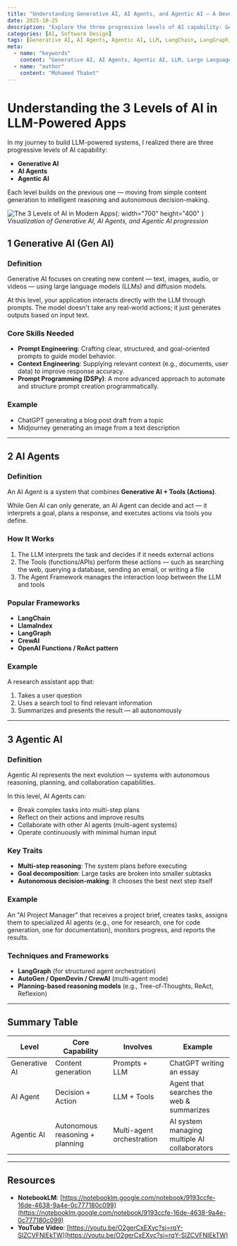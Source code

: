 ```yaml
---
title: "Understanding Generative AI, AI Agents, and Agentic AI — A Developer's Guide"
date: 2025-10-25
description: "Explore the three progressive levels of AI capability: Generative AI, AI Agents, and Agentic AI. Learn the differences, use cases, and frameworks for building LLM-powered systems."
categories: [AI, Software Design]
tags: [Generative AI, AI Agents, Agentic AI, LLM, LangChain, LangGraph, CrewAI]
meta:
  - name: "keywords"
    content: "Generative AI, AI Agents, Agentic AI, LLM, Large Language Models, LangChain, LangGraph, CrewAI, prompt engineering"
  - name: "author"
    content: "Mohamed Thabet"
---
```


#  Understanding the 3 Levels of AI in LLM-Powered Apps

In my journey to build LLM-powered systems, I realized there are three progressive levels of AI capability:

- **Generative AI**
- **AI Agents**
- **Agentic AI**

Each level builds on the previous one — moving from simple content generation to intelligent reasoning and autonomous decision-making.

![The 3 Levels of AI in Modern Apps](/assets/img/posts/ai-3-levels.png){: width="700" height="400" }
_Visualization of Generative AI, AI Agents, and Agentic AI progression_

## 1️ Generative AI (Gen AI)

### Definition

Generative AI focuses on creating new content — text, images, audio, or videos — using large language models (LLMs) and diffusion models.

At this level, your application interacts directly with the LLM through prompts. The model doesn't take any real-world actions; it just generates outputs based on input text.

### Core Skills Needed

- **Prompt Engineering**: Crafting clear, structured, and goal-oriented prompts to guide model behavior.
- **Context Engineering**: Supplying relevant context (e.g., documents, user data) to improve response accuracy.
- **Prompt Programming (DSPy)**: A more advanced approach to automate and structure prompt creation programmatically.

### Example

- ChatGPT generating a blog post draft from a topic
- Midjourney generating an image from a text description

---

## 2️ AI Agents

### Definition

An AI Agent is a system that combines **Generative AI + Tools (Actions)**.

While Gen AI can only generate, an AI Agent can decide and act — it interprets a goal, plans a response, and executes actions via tools you define.

### How It Works

1. The LLM interprets the task and decides if it needs external actions
2. The Tools (functions/APIs) perform these actions — such as searching the web, querying a database, sending an email, or writing a file
3. The Agent Framework manages the interaction loop between the LLM and tools

### Popular Frameworks

- **LangChain**
- **LlamaIndex**
- **LangGraph**
- **CrewAI**
- **OpenAI Functions / ReAct pattern**

### Example

A research assistant app that:

1. Takes a user question
2. Uses a search tool to find relevant information
3. Summarizes and presents the result — all autonomously

---

## 3️ Agentic AI

### Definition

Agentic AI represents the next evolution — systems with autonomous reasoning, planning, and collaboration capabilities.

In this level, AI Agents can:

- Break complex tasks into multi-step plans
- Reflect on their actions and improve results
- Collaborate with other AI agents (multi-agent systems)
- Operate continuously with minimal human input

### Key Traits

- **Multi-step reasoning**: The system plans before executing
- **Goal decomposition**: Large tasks are broken into smaller subtasks
- **Autonomous decision-making**: It chooses the best next step itself

### Example

An "AI Project Manager" that receives a project brief, creates tasks, assigns them to specialized AI agents (e.g., one for research, one for code generation, one for documentation), monitors progress, and reports the results.

### Techniques and Frameworks

- **LangGraph** (for structured agent orchestration)
- **AutoGen / OpenDevin / CrewAI** (multi-agent mode)
- **Planning-based reasoning models** (e.g., Tree-of-Thoughts, ReAct, Reflexion)

---

##  Summary Table

| Level | Core Capability | Involves | Example |
|-------|-----------------|----------|---------|
| Generative AI | Content generation | Prompts + LLM | ChatGPT writing an essay |
| AI Agent | Decision + Action | LLM + Tools | Agent that searches the web & summarizes |
| Agentic AI | Autonomous reasoning + planning | Multi-agent orchestration | AI system managing multiple AI collaborators |

---

##  Resources

- **NotebookLM**: [https://notebooklm.google.com/notebook/9193ccfe-16de-4638-9a4e-0c777180c099](https://notebooklm.google.com/notebook/9193ccfe-16de-4638-9a4e-0c777180c099)
- **YouTube Video**: [https://youtu.be/O2gerCxEXvc?si=rqY-SlZCVFNIEkTW](https://youtu.be/O2gerCxEXvc?si=rqY-SlZCVFNIEkTW)
